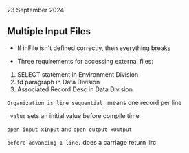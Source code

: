 23 September 2024

## Multiple Input Files

- If inFile isn't defined correctly, then everything breaks

- Three requirements for accessing external files:
1. SELECT statement in Environment Division
2. fd paragraph in Data Division
3. Associated Record Desc in Data Division

``Organization is line sequential.`` means one record per line

`` value`` sets an initial value before compile time

``open input xInput`` and ``open output xOutput``

``before advancing 1 line.`` does a carriage return iirc
